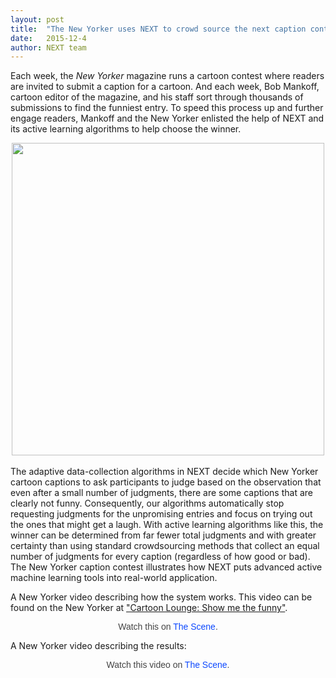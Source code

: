 ```yaml
---
layout: post
title:  "The New Yorker uses NEXT to crowd source the next caption contest winner"
date:   2015-12-4 
author: NEXT team
---
```


Each week, the <i>New Yorker</i> magazine  runs a cartoon contest where readers are invited to submit a caption for a cartoon. And each week, Bob Mankoff, cartoon editor of the magazine, and his staff sort through thousands of submissions to find the funniest entry. To speed this process up and further engage  readers, Mankoff and the New Yorker enlisted the help of NEXT and its active learning algorithms to help choose the winner. 
<br>

<div style='text-align: center;'>
<img src="{{ site.url }}/assets/apply.png" width="500">
</div>
<br>
The adaptive data-collection algorithms in NEXT decide which New Yorker cartoon captions to ask participants to judge based on the observation that even after a small number of judgments, there are some captions that are clearly not funny. Consequently, our algorithms automatically stop requesting judgments for the unpromising entries and focus on trying out the ones that might get a laugh. With active learning algorithms like this, the winner can be determined from far fewer total judgments and with greater certainty than using standard crowdsourcing methods that collect an equal number of judgments for every caption (regardless of how good or bad). The New Yorker caption contest illustrates how NEXT puts advanced active machine learning tools into real-world application. 

A New Yorker video describing how the system works. This video can be found on the New Yorker at  <a href="http://www.newyorker.com/cartoons/bob-mankoff/cartoon-lounge-show-me-the-funny">"Cartoon Lounge: Show me the funny"</a>.

<script async src="//player.cnevids.com/embedjs/52f2ad0169702d21a5080000/video/564babf2ff2afb22e100001b.js"></script><div style="margin:10px 0; text-align:center;"><a href="https://thescene.com/watch/thenewyorker/the-cartoon-lounge-colin-has-a-problem" target="_blank" title="TheScene.com" style="color:#444; font-family:sans-serif; text-decoration:none;">Watch this on <span style="color:#0c48fe;">The Scene</span>.</a></div>

A New Yorker video describing the results:

<script async src="//player.cnevids.com/embedjs/52f2ad0169702d21a5080000/video/5654ab9b94c05f258e00001a.js"></script><div style="margin:10px 0; text-align:center"><a href="https://thescene.com/watch/thenewyorker/the-cartoon-lounge-cartoonometrics" target="_blank" title="TheScene.com" style="color:#444; font-family:sans-serif; text-decoration:none;">Watch this video on <span style="color:#0c48fe;">The Scene</span>.</a></div>


